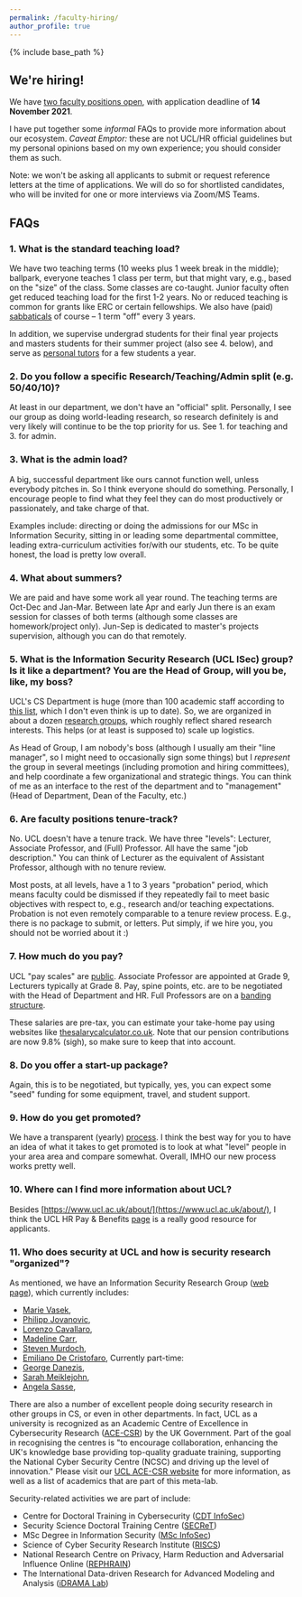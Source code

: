 ```yaml
---
permalink: /faculty-hiring/
author_profile: true
---
```


{% include base_path %}

## We're hiring!
We have [two faculty positions open](), with application deadline of **14 November 2021**.

I have put together some _informal_ FAQs to provide more information about our ecosystem. _Caveat Emptor:_ these are not UCL/HR official guidelines but my personal opinions based on my own experience; you should consider them as such.

Note: we won't be asking all applicants to submit or request reference letters at the time of applications. We will do so for shortlisted candidates, who will be invited for one or more interviews via Zoom/MS Teams.

## FAQs

### 1. What is the standard teaching load?

We have two teaching terms (10 weeks plus 1 week break in the middle); ballpark, everyone teaches 1 class per term, but that might vary, e.g., based on the "size" of the class. Some classes are co-taught. Junior faculty often get reduced teaching load for the first 1-2 years. No or reduced teaching is common for grants like ERC or certain fellowships. We also have (paid) [sabbaticals](https://www.ucl.ac.uk/human-resources/sites/human_resources/files/sabbatical_leave_policy.pdf) of course &ndash; 1 term "off" every 3 years.

In addition, we supervise undergrad students for their final year projects and masters students for their summer project (also see 4. below), and serve as [personal tutors](https://www.ucl.ac.uk/students/academic-support/personal-tutors) for a few students a year.

### 2. Do you follow a specific Research/Teaching/Admin split (e.g. 50/40/10)?

At least in our department, we don't have an "official" split. Personally, I see our group as doing world-leading research, so research definitely is and very likely will continue to be the top priority for us. See 1. for teaching and 3. for admin.

### 3. What is the admin load?

A big, successful department like ours cannot function well, unless everybody pitches in. So I think everyone should do something. Personally, I encourage people to find what they feel they can do most productively or passionately, and take charge of that. 

Examples include: directing or doing the admissions for our MSc in Information Security, sitting in or leading some departmental committee, leading extra-curriculum activities for/with our students, etc. To be quite honest, the load is pretty low overall.

### 4. What about summers?

We are paid and have some work all year round. The teaching terms are Oct-Dec and Jan-Mar. Between late Apr and early Jun there is an exam session for classes of both terms (although some classes are homework/project only). Jun-Sep is dedicated to master's projects supervision, although you can do that remotely.

### 5. What is the Information Security Research (UCL ISec) group? Is it like a department? You are the Head of Group, will you be, like, my boss?

UCL's CS Department is huge (more than 100 academic staff according to [this list](https://www.ucl.ac.uk/computer-science/people/computer-science-academic-staff), which I don't even think is up to date). So, we are organized in about a dozen [research groups](https://www.ucl.ac.uk/computer-science/research/research-groups), which roughly reflect shared research interests. This helps (or at least is supposed to) scale up logistics.

As Head of Group, I am nobody's boss (although I usually am their "line manager", so I might need to occasionally sign some things) but I _represent_ the group in several meetings (including promotion and hiring committees), and help coordinate a few organizational and strategic things. You can think of me as an interface to the rest of the department and to "management" (Head of Department, Dean of the Faculty, etc.)


### 6. Are faculty positions tenure-track?

No. UCL doesn't have a tenure track. We have three "levels": Lecturer, Associate Professor, and (Full) Professor. All have the same "job description." You can think of Lecturer as the equivalent of Assistant Professor, although with no tenure review.

Most posts, at all levels, have a 1 to 3 years "probation" period, which means faculty could be dismissed if they repeatedly fail to meet basic objectives with respect to, e.g., research and/or teaching expectations. Probation is not even remotely comparable to a tenure review process. E.g., there is no package to submit, or letters. Put simply, if we hire you, you should not be worried about it :)


### 7. How much do you pay?

UCL "pay scales" are [public](https://www.ucl.ac.uk/human-resources/sites/human_resources/files/21-22_ucl_non-clinical_grade_structure_with_spinal_points-202108.pdf). Associate Professor are appointed at Grade 9, Lecturers typically at Grade 8. Pay, spine points, etc. are to be negotiated with the Head of Department and HR. Full Professors are on a [banding structure](https://www.ucl.ac.uk/human-resources/pay-benefits/salary-scales/professorial-banding-structure-20212022).

These salaries are pre-tax, you can estimate your take-home pay using websites like [thesalarycalculator.co.uk](https://www.thesalarycalculator.co.uk/salary.php). Note that our pension contributions are now 9.8% (sigh), so make sure to keep that into account.

### 8. Do you offer a start-up package?

Again, this is to be negotiated, but typically, yes, you can expect some "seed" funding for some equipment, travel, and student support.

### 9. How do you get promoted?

We have a transparent (yearly) [process](https://www.ucl.ac.uk/human-resources/policies-advice/academic-careers-framework-and-promotions-processes/academic-promotions-guidance). I think the best way for you to have an idea of what it takes to get promoted is to look at what "level" people in your area area and compare somewhat. Overall, IMHO our new process works pretty well.

### 10. Where can I find more information about UCL?

Besides [https://www.ucl.ac.uk/about/](https://www.ucl.ac.uk/about/), I think the UCL HR Pay & Benefits [page](https://www.ucl.ac.uk/human-resources/pay-and-staff-benefits) is a really good resource for applicants.

### 11. Who does security at UCL and how is security research "organized"?

As mentioned, we have an Information Security Research Group ([web page](https://sec.cs.ucl.ac.uk)), which currently includes:
- [Marie Vasek](), 
- [Philipp Jovanovic](),
- [Lorenzo Cavallaro](),
- [Madeline Carr](),
- [Steven Murdoch](),
- [Emiliano De Cristofaro](),
Currently part-time:
- [George Danezis](),
- [Sarah Meiklejohn](),
- [Angela Sasse](),

There are also a number of excellent people doing security research in other groups in CS, or even in other departments. In fact, UCL as a university is recognized as an Academic Centre of Excellence in Cybersecurity Research ([ACE-CSR]()) by the UK Government. Part of the goal in recognising the centres is "to encourage collaboration, enhancing the UK's knowledge base providing top-quality graduate training, supporting the National Cyber Security Centre (NCSC) and driving up the level of innovation." Please visit our [UCL ACE-CSR website](https://www.ucl.ac.uk/cybersecurity-centre-of-excellence/) for more information, as well as a list of academics that are part of this meta-lab.

Security-related activities we are part of include:
- Centre for Doctoral Training in Cybersecurity ([CDT InfoSec](https://www.ucl.ac.uk/cybersecurity-cdt/))
- Security Science Doctoral Training Centre ([SECReT](https://www.ucl.ac.uk/secret/homepage))
- MSc Degree in Information Security ([MSc InfoSec](https://www.ucl.ac.uk/computer-science/study/postgraduate-taught/information-security-msc))
- Science of Cyber Security Research Institute ([RISCS](https://www.riscs.org.uk/))
- National Research Centre on Privacy, Harm Reduction and Adversarial Influence Online ([REPHRAIN](https://www.rephrain.ac.uk/))
- The International Data-driven Research for Advanced Modeling and Analysis ([iDRAMA Lab](https://idrama.science/))
